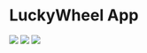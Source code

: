  # LuckyWheel App

<img src="https://i.postimg.cc/LXDWC0LH/01.png">
<img src="https://i.postimg.cc/zXVQ77Br/03.png">
<img src="https://i.postimg.cc/pdYcr10D/04.png">
